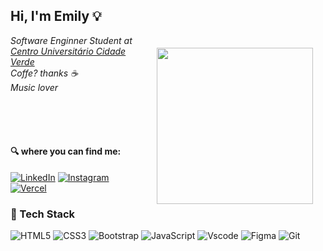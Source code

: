 <h2> Hi, I'm Emily 💡</h2>

<img align='right' src="https://i.pinimg.com/originals/0f/8f/a5/0f8fa54e2732b1e07932792cd6b011ae.png" height="250" style="margin:5;padding:15"> 

<p><em>Software Enginner Student at <a href="http://www.unicv.edu.br">Centro Universitário Cidade Verde</a><br>
Coffe? thanks ☕<br>
Music lover</br>
</em></p>
<br><Br><br>

####  🔍 where you can find me:
[![LinkedIn](https://img.shields.io/badge/LinkedIn-000?style=for-the-badge&logo=linkedin&logoColor=white)](https://www.linkedin.com/in/emilycristinydias/)
[![Instagram](https://img.shields.io/badge/-Instagram-000?style=for-the-badge&logo=instagram&logoColor=white)](https://www.instagram.com/emilyestvz/)
[![Vercel](https://img.shields.io/badge/vercel-%23000000.svg?style=for-the-badge&logo=vercel&logoColor=white)](https://vercel.com/emilyestvzs)
<br>

### 🎯 Tech Stack 
![HTML5](https://img.shields.io/badge/HTML5-E34F26?style=for-the-badge&logo=html5&logoColor=white)
![CSS3](https://img.shields.io/badge/CSS3-1572B6?style=for-the-badge&logo=css3&logoColor=white)
![Bootstrap](https://img.shields.io/badge/-boostrap-0D1117?style=for-the-badge&logo=bootstrap&labelColor=0D1117)
![JavaScript](https://img.shields.io/badge/JavaScript-F7DF1E?style=for-the-badge&logo=javascript&logoColor=black)
![Vscode](https://img.shields.io/badge/Vscode-007ACC?style=for-the-badge&logo=visual-studio-code&logoColor=white)
![Figma](https://img.shields.io/badge/Figma-696969?style=for-the-badge&logo=figma&logoColor=figma)
![Git](https://img.shields.io/badge/GIT-E44C30?style=for-the-badge&logo=git&logoColor=white)
